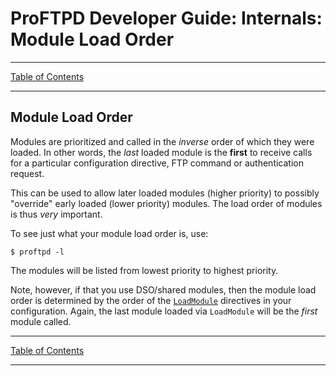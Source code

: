 # ProFTPD Developer Guide: Internals: Module Load Order

---

[Table of Contents](../toc.md)

---

## Module Load Order

Modules are prioritized and called in the _inverse_ order of which they were
loaded.  In other words, the _last_ loaded module is the **first** to receive
calls for a particular configuration directive, FTP command or authentication
request.

This can be used to allow later loaded modules (higher priority) to possibly
"override" early loaded (lower priority) modules.  The load order of modules
is thus _very_ important.

To see just what your module load order is, use:

    $ proftpd -l

The modules will be listed from lowest priority to highest priority.

Note, however, if that you use DSO/shared modules, then the module load order
is determined by the order of the
[`LoadModule`](http://www.proftpd.org/docs/modules/mod_dso.html#LoadModule)
directives in your configuration.  Again, the last module loaded via
`LoadModule` will be the _first_ module called.

---

[Table of Contents](../toc.md)

---
